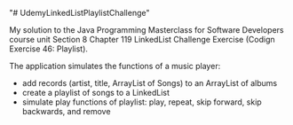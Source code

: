 "# UdemyLinkedListPlaylistChallenge"

My solution to the Java Programming Masterclass for Software Developers course unit Section 8 Chapter 119 LinkedList Challenge Exercise (Codign Exercise 46: Playlist).

The application simulates the functions of a music player:
- add records (artist, title, ArrayList of Songs) to an ArrayList of albums
- create a playlist of songs to a LinkedList
- simulate play functions of playlist: play, repeat, skip forward, skip backwards, and remove
